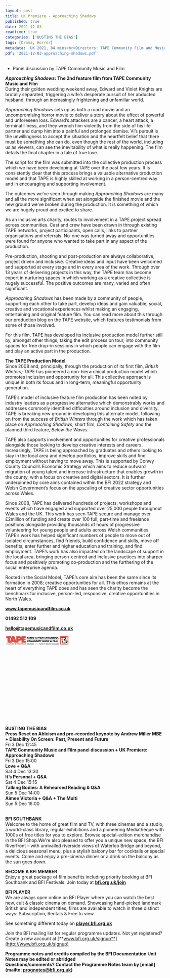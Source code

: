 ```yaml
---
layout: post
title: UK Premiere - Approaching Shadows
published: true
date: 2021-12-03
readtime: true
categories: ['BUSTING THE BIAS']
tags: [Drama, Horror]
metadata: 'UK 2021, 84 mins<br>Directors: TAPE Community Film and Music'
pdf: '2021-12-03-approaching-shadows.pdf'
---
```


+ Panel discussion by TAPE Community Music and Film

**_Approaching Shadows_: The 2nd feature film from  TAPE Community Music and Film**  
During their golden wedding weekend away, Edward and Violet Knights are brutally separated, triggering a wife’s desperate pursuit of her abducted husband, through an increasingly frightening and unfamiliar world.

_Approaching Shadows_ sets up as both a road movie and an uncompromising horror movie to deliver a story about the effect of powerful and unforeseen loss. Edward’s attackers are a cancer, a heart attack, a terminal illness, and they wrench him violently from the side of his life partner and dump him into a painful and prolonged demise. Vi’s pursuit is the unwillingness to accept the situation and the heartfelt belief that there must be something she can do, even though the rest of the world, including us as viewers, can see the inevitability of what is really happening. The film details the final chapter in a tale of true love.

The script for the film was submitted into the collective production process which we have been developing at TAPE over the past few years. It is consistently clear that this process brings a valuable alternative production model and that TAPE is highly skilled at working in a person-centred way and in encouraging and supporting involvement.

The outcomes we’ve seen through making _Approaching Shadows_ are many and all the more significant when set alongside the finished movie and the new ground we’ve broken during the production. It is something of which we are hugely proud and excited to share.

As an inclusive arts charity, routes to involvement in a TAPE project spread across communities. Cast and crew have been drawn in through existing TAPE networks, project participants, open calls, links to partner organisations and referrals. No-one was turned away and opportunities were found for anyone who wanted to take part in any aspect of the production.

Pre-production, shooting and post-production are always collaborative, project driven and inclusive. Creative ideas and input have been welcomed and supported at every stage and in every area of the work. Through over 13 years of delivering projects in this way, the TAPE team has become expert in nurturing spaces in which working as a creative collective is hugely successful. The positive outcomes are many, varied and often significant.

_Approaching Shadows_ has been made by a community of people, supporting each other to take part, develop ideas and gain valuable, social, creative and vocational experiences whilst making an engaging, entertaining and original feature film. You can read more about this through our production blog on the TAPE website, which features testimonials from some of those involved.

For this film, TAPE has developed its inclusive production model further still by, amongst other things, taking the edit process on tour, into community spaces for free drop-in sessions in which people can engage with the film and play an active part in the production.

**The TAPE Production Model**  
Since 2008 and, principally, through the production of its first film, _British Winters;_ TAPE has pioneered a non-hierarchical production model which promotes inclusion and opportunity for all. This collective approach is unique in both its focus and in long-term, meaningful opportunity generation.

TAPE’s model of inclusive feature film production has been noted by industry leaders as a progressive alternative which demonstrably works and addresses commonly identified difficulties around inclusion and diversity. TAPE is breaking new ground in developing this alternate model, following on from the success of _British Winters_ through the work which has taken place on _Approaching Shadows,_ short film, _Containing Safety_ and the planned third feature, _Below  the Waves._

TAPE also supports involvement and opportunities for creative professionals alongside those looking to develop creative interests and careers. Increasingly, TAPE is being approached by graduates and others looking to stay in the local area and develop portfolios, improve skills and find employment without having to move away. This is supported by Conwy County Council’s Economic Strategy which aims to reduce outward migration of young talent and increase infrastructure that enables growth in the county, with a focus on creative and digital sectors. It is further underpinned by core aims contained within the BFI 2022 strategy and Welsh Government’s focus on the upscaling of creative sector opportunities across Wales.

Since 2008, TAPE has delivered hundreds of projects, workshops and events which have engaged and supported over 25,000 people throughout Wales and the UK. This work has seen TAPE secure and manage over £2million of funding and create over 100 full, part-time and freelance positions alongside providing thousands of hours of progressive volunteering for young people and adults across Welsh communities. TAPE’s work has helped significant numbers of people to move out of isolated circumstances, find friends, build confidence and skills, move off benefits, enter further and higher education and training, and find employment. TAPE’s work has also impacted on the landscape of support in the local area, bringing person-centred and inclusive practices into sharper focus and positively promoting co-production and the furthering of the social enterprise agenda.

Rooted in the Social Model, TAPE’s core aim has been the same since its formation in 2008; creative opportunities for all. This ethos remains at the heart of everything TAPE does and has seen the charity become the benchmark for inclusive, person-led, responsive, creative opportunities in North Wales.

**www.tapemusicandfilm.co.uk**

**01492 512 109**

**hello@tapemusicandfilm.co.uk**

<img style="float: left;" src="/img/TAPEat13-02.jpg" width="40%" height="40%"><br>
<br><br><br><br><br><br><br><br><br><br><br><br><br><br><br>

**BUSTING THE BIAS**<br>
**Press Reset on Ableism  and pre-recorded keynote by Andrew Miller MBE + Disability On Screen: Past, Present and Future**<br>
Fri 3 Dec 12:45<br>
**TAPE Community Music and Film panel discussion  + UK Premiere: Approaching Shadows**<br>
Fri 3 Dec 15:00<br>
**Love + Q&A**<br>
Sat 4 Dec 13:30<br>
**It’s Personal + Q&A**<br>
Sat 4 Dec 15:15<br>
**Talking Bodies:  A Rehearsed Reading  & Q&A**<br>
Sun 5 Dec 14:00<br>
**Aimee Victoria + Q&A  + The Multi**<br>
Sun 5 Dec 16:00<br>
<br>

**BFI SOUTHBANK**  
Welcome to the home of great film and TV, with three cinemas and a studio, a world-class library, regular exhibitions and a pioneering Mediatheque with 1000s of free titles for you to explore. Browse special-edition merchandise in the BFI Shop.We&#39;re also pleased to offer you a unique new space, the BFI Riverfront – with unrivalled riverside views of Waterloo Bridge and beyond, a delicious seasonal menu, plus a stylish balcony bar for cocktails or special events. Come and enjoy a pre-cinema dinner or a drink on the balcony as the sun goes down.  

**BECOME A BFI MEMBER**  
Enjoy a great package of film benefits including priority booking at BFI Southbank and BFI Festivals. Join today at [**bfi.org.uk/join**](http://www.bfi.org.uk/join)  

**BFI PLAYER**  
 We are always open online on BFI Player where you can watch the best new, cult &amp; classic cinema on demand. Showcasing hand-picked landmark British and independent titles, films are available to watch in three distinct ways: Subscription, Rentals &amp; Free to view.  

See something different today on [**player.bfi.org.uk**](https://player.bfi.org.uk)  

Join the BFI mailing list for regular programme updates. Not yet registered? Create a new account at [**www.bfi.org.uk/signup**](http://www.bfi.org.uk/signup)

**Programme notes and credits compiled by the BFI Documentation Unit  
Notes may be edited or abridged  
Questions/comments? Contact the Programme Notes team by [email](mailto: prognotes@bfi.org.uk)**


<!--stackedit_data:
eyJoaXN0b3J5IjpbLTEwOTk0ODgzMDNdfQ==
-->
